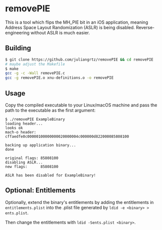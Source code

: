 # removePIE

This is a tool which flips the MH_PIE bit in an iOS application, meaning Address Space Layout Randomization (ASLR) is being disabled. Reverse-engineering without ASLR is much easier.

## Building

```bash
$ git clone https://github.com/juliangrtz/removePIE && cd removePIE
# maybe adjust the Makefile
$ make
gcc -g -c -Wall removePIE.c
gcc -g removePIE.o xnu-definitions.o -o removePIE 
```

## Usage

Copy the compiled executable to your Linux/macOS machine and pass the path to the executable as the first argument:

```
$ ./removePIE ExampleBinary
loading header...
looks ok
mach-o header: cffaedfe0c00000100000000020000004c000000d822000085808100

backing up application binary...
done

original flags: 85808100
disabling ASLR...
new flags:      85808100

ASLR has been disabled for ExampleBinary!
```

## Optional: Entitlements

Optionally, extend the binary's entitlements by adding the entitlements in `entitlements.plist` into the .plist file generated by `ldid -e <binary> > ents.plist`.

Then change the entitlements with `ldid -Sents.plist <binary>`.
